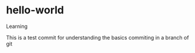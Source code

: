 # hello-world
Learning


This is a test commit for understanding the basics commiting in a branch of git
